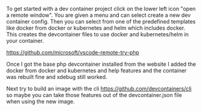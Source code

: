 To get started with a dev container project click on the lower left icon "open a remote window".
You are given a menu and can select create a new dev container config.
Then you can select from one of the predefined templates like docker from docker or kubernetes and helm which includes docker.
This creates the devcontainer files to use docker and kubernetes/helm in your container.

https://github.com/microsoft/vscode-remote-try-php

Once I got the base php devcontainer installed from the website I added the docker from docker and kubernetes and help features and the container was rebuilt fine and xdebug still worked.

Next try to build an image with the cli
https://github.com/devcontainers/cli so maybe you can take those features out of the devcontainer.json file when using the new image.